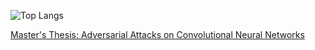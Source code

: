 ![Top Langs](https://github-readme-stats.vercel.app/api/top-langs/?username=sarawaniolka&count_private=true&show_icons=true&hide=html,jupyter%20notebook,javascript,css,batchfile,makefile)

[Master's Thesis: Adversarial Attacks on Convolutional Neural Networks](https://github.com/sarawaniolka/masters_thesis)
